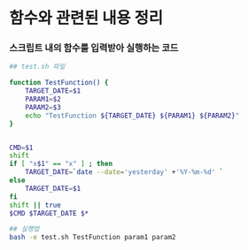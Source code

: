 # 함수와 관련된 내용 정리

### 스크립트 내의 함수를 입력받아 실행하는 코드

```sh
## test.sh 파일

function TestFunction() {
    TARGET_DATE=$1
    PARAM1=$2
    PARAM2=$3
    echo "TestFunction ${TARGET_DATE} ${PARAM1} ${PARAM2}"
}


CMD=$1
shift
if [ "x$1" == "x" ] ; then
    TARGET_DATE=`date --date='yesterday' +'%Y-%m-%d' `
else
    TARGET_DATE=$1
fi
shift || true
$CMD $TARGET_DATE $*
```

```sh
## 실행법
bash -e test.sh TestFunction param1 param2
```
